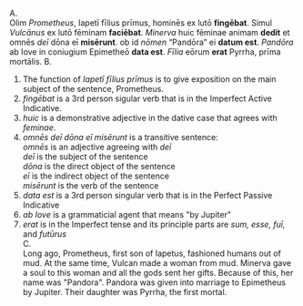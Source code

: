A.  
Olim *Prometheus*, Iapetī fīlius prīmus, hominēs ex lutō **fingēbat**. Simul *Vulcānus* ex lutō fēminam **faciēbat**. *Minerva* huic fēminae animam **dedit** et omnēs *deī* dōna eī **misērunt**. ob id *nōmen* “Pandōra” ei **datum est**. *Pandōra* ab Iove in coniugium Epimetheō **data est**. *Fīlia* eōrum **erat** Pyrrha, prīma mortālis.
B.  
1. The function of *Iapetī fīlius prīmus* is to give exposition on the main subject of the sentence, Prometheus. 
2. *fingēbat* is a 3rd person sigular verb that is in the Imperfect Active Indicative.
3. *huic* is a demonstrative adjective in the dative case that agrees with *feminae*.
4. *omnēs deī dōna eī misērunt* is a transitive sentence:  
*omnēs* is an adjective agreeing with *deī*  
*deī* is the subject of the sentence  
*dōna* is the direct object of the sentence  
*eī* is the indirect object of the sentence  
*misērunt* is the verb of the sentence  
5. *data est* is a 3rd person singular verb that is in the Perfect Passive Indicative
6. *ab Iove* is a grammaticial agent that means "by Jupiter"
7. *erat* is in the Imperfect tense and its principle parts are *sum, esse, fuī,* and *futūrus*  
C.  
Long ago, Prometheus, first son of Iapetus, fashioned humans out of mud. At the same time, Vulcan made a woman from mud. Minerva gave a soul to this woman and all the gods sent her gifts. Because of this, her name was "Pandora". Pandora was given into marriage to Epimetheus by Jupiter. Their daughter was Pyrrha, the first mortal. 

